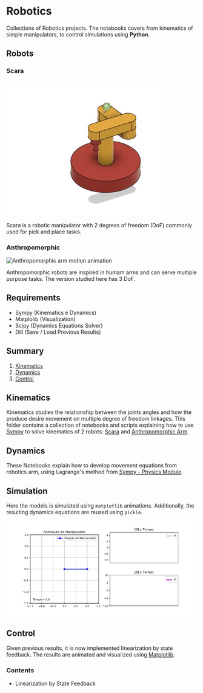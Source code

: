 # Robotics

Collections of Robotics projects. The notebooks covers from kinematics of simple manipulators, to control simulations using **Python**.

## Robots

### Scara

![Scara robot motion animation](https://github.com/Fernandohf/Robotics-Projects/blob/master/media/scara.gif?raw=true)

Scara is a robotic manipulator with 2 degrees of freedom (DoF) commonly used for pick and place tasks.

### Anthropomorphic

![Anthropomorphic arm motion animation](https://github.com/Fernandohf/Robotics-Projects/raw/master/media/msedge_xbxfGl3dEd.gif)

Anthropomorphic robots are inspired in humam arms and can serve multiple purpose tasks. The version studied here has 3 DoF.

## Requirements

- Sympy (Kinematics e Dynamics)
- Matplolib (Visualization)
- Scipy (Dynamics Equations Solver)
- Dill (Save / Load Previous Results)

## Summary

1. [Kinematics](#kinematics)
2. [Dynamics](#dynamics)
3. [Control](#control)

## Kinematics

Kinematics studies the relationship between the joints angles and how the produce desire movement on multiple degree of freedom linkages. This folder contains a collection of notebooks and scripts explaining how to use [Sympy](http://www.sympy.org/pt/index.html) to solve kinematics of 2 robots: [Scara](#scara) and [Anthropomorphic Arm](#anthropomorphic).

## Dynamics

These Notebooks explain how to develop movement equations from robotics arm, using Lagrange's method from [Sympy - Physics Module](http://docs.sympy.org/latest/modules/physics/index.html).

## Simulation

Here the models is simulated using `matplotlib` animations. Additionally, the resulting dynamics equations are reused using `pickle`.

![Pendulum limulation animation](https://github.com/Fernandohf/Robotics-Projects/blob/2353144a9388bebd67827767bd128dd93b46ffd0/media/animation-output.gif)

## Control

Given previous results, it is now implemented linearization by state feedback. The results are animated and visualized using [Matplotlib](https://matplotlib.org/).

### Contents

- Linearization by State Feedback
